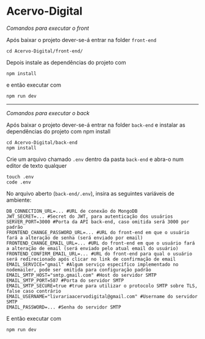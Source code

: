 # Acervo-Digital

*Comandos para executar o front*

Após baixar o projeto dever-se-á entrar na folder `front-end`
```
cd Acervo-Digital/front-end/
```

Depois instale as dependências do projeto com 
```
npm install
```

e então executar com
```
npm run dev
```
------------------------------------------------------------------
*Comandos para executar o back*

Após baixar o projeto dever-se-á entrar na folder `back-end` e instalar as dependências do projeto com npm install
```
cd Acervo-Digital/back-end
npm install
```

Crie um arquivo chamado `.env` dentro da pasta `back-end` e abra-o num editor de texto qualquer
```
touch .env
code .env
```

No arquivo aberto (`back-end/.env`), insira as seguintes variáveis de ambiente: 
```
DB_CONNECTION_URL=... #URL de conexão do MongoDB
JWT_SECRET=... #Secret do JWT, para autenticação dos usuários
SERVER_PORT=3000 #Porta da API back-end, caso omitida será 3000 por padrão
FRONTEND_CHANGE_PASSWORD_URL=... #URL do front-end em que o usuário fará a alteração de senha (será enviado por email)
FRONTEND_CHANGE_EMAIL_URL=... #URL do front-end em que o usuário fará a alteração de email (será enviado pelo atual email do usuário)
FRONTEND_CONFIRM_EMAIL_URL=... #URL do front-end para qual o usuário será redirecionado após clicar no link de confirmação de email
EMAIL_SERVICE="gmail" #Algum serviço específico implementado no nodemailer, pode ser omitida para configuração padrão
EMAIL_SMTP_HOST="smtp.gmail.com" #Host do servidor SMTP
EMAIL_SMTP_PORT=587 #Porta do servidor SMTP
EMAIL_SMTP_SECURE=true #true para utilizar o protocolo SMTP sobre TLS, false caso contrário
EMAIL_USERNAME="livrariaacervodigital@gmail.com" #Username do servidor SMTP
EMAIL_PASSWORD=... #Senha do servidor SMTP
```

E então executar com
```
npm run dev
```